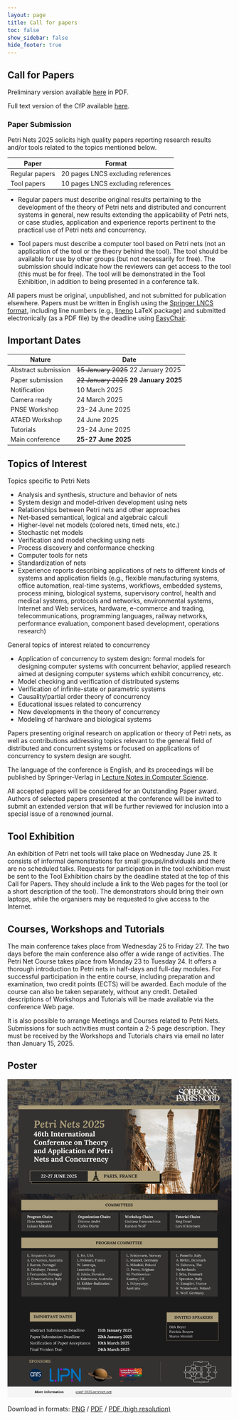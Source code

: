 ```yaml
---
layout: page
title: Call for papers
toc: false
show_sidebar: false
hide_footer: true
---
```


## Call for Papers

Preliminary version available [here](../files/cfp-2025.pdf) in PDF.

Full text version of the CfP available [here](cfp.txt).

### Paper Submission

Petri Nets 2025 solicits high quality papers reporting research results and/or
tools related to the topics mentioned below.

| Paper      | Format |
| ----------- | ----------- |
| Regular papers      | 20 pages LNCS excluding references |
| Tool papers      | 10 pages LNCS excluding references |

* Regular papers must describe original results pertaining to the development
  of the theory of Petri nets and distributed and concurrent systems in
  general, new results extending the applicability of Petri nets, or case
  studies, application and experience reports pertinent to the practical use of
  Petri nets and concurrency.

* Tool papers must describe a computer tool based on Petri nets (not an
  application of the tool or the theory behind the tool). The tool should be
  available for use by other groups (but not necessarily for free). The
  submission should indicate how the reviewers can get access to the tool (this
  must be for free). The tool will be demonstrated in the Tool Exhibition, in
  addition to being presented in a conference talk.


All papers must be original, unpublished, and not submitted for publication elsewhere.
Papers must be written in English using the [Springer LNCS format](https://www.springer.com/gp/computer-science/lncs/editor-guidelines-for-springer-proceedings),
including line numbers (e.g., [lineno](https://ctan.org/pkg/lineno) LaTeX
package) and submitted electronically (as a PDF file) by the deadline using
[EasyChair](https://easychair.org/conferences/?conf=petrinets2025).

## Important Dates

| Nature      | Date |
| ----------- | ----------- |
| Abstract submission      | ~~15 January 2025~~  22 January 2025     |
| Paper submission   | ~~22 January 2025~~ __29 January 2025__        |
| Notification   | 10 March 2025        |
| Camera ready   | 24 March 2025        |
| PNSE Workshop  | 23-24 June 2025        |
| ATAED Workshop  | 24 June 2025        |
| Tutorials   | 23-24 June 2025        |
| Main conference   | __25-27 June 2025__        |


## Topics of Interest

Topics specific to Petri Nets
* Analysis and synthesis, structure and behavior of nets
* System design and model-driven development using nets
* Relationships between Petri nets and other approaches
* Net-based semantical, logical and algebraic calculi
* Higher-level net models (colored nets, timed nets, etc.)
* Stochastic net models
* Verification and model checking using nets
* Process discovery and conformance checking
* Computer tools for nets
* Standardization of nets
* Experience reports describing applications of nets to different kinds of systems and application fields (e.g., flexible manufacturing systems, office automation, real-time systems, workflows, embedded systems, process mining, biological systems, supervisory control, health and medical systems, protocols and networks, environmental systems, Internet and Web services, hardware, e-commerce and trading, telecommunications, programming languages, railway networks, performance evaluation, component based development, operations research)

General topics of interest related to concurrency
* Application of concurrency to system design: formal models for designing computer systems with concurrent behavior, applied research aimed at designing computer systems which exhibit concurrency, etc.
* Model checking and verification of distributed systems
* Verification of infinite-state or parametric systems
* Causality/partial order theory of concurrency
* Educational issues related to concurrency
* New developments in the theory of concurrency
* Modeling of hardware and biological systems

Papers presenting original research on application or theory of Petri nets, as
well as contributions addressing topics relevant to the general field of
distributed and concurrent systems or focused on applications of concurrency to
system design are sought.

The language of the conference is English, and its proceedings will be
published by Springer-Verlag in [Lecture Notes in Computer
Science](https://www.springer.com/gp/computer-science/lncs).

All accepted papers will be considered for an Outstanding Paper award. Authors
of selected papers presented at the conference will be invited to submit an
extended version that will be further reviewed for inclusion into a special
issue of a renowned journal.


## Tool Exhibition
An exhibition of Petri net tools will take place on Wednesday June 25. It consists of informal demonstrations for small groups/individuals and there are no scheduled talks. Requests for participation in the tool exhibition must be sent to the Tool Exhibition chairs by the deadline stated at the top of this Call for Papers. They should include a link to the Web pages for the tool (or a short description of the tool). The demonstrators should bring their own laptops, while the organisers may be requested to give access to the Internet.

## Courses, Workshops and Tutorials

The main conference takes place from Wednesday 25 to Friday 27.
The two days before the main conference also offer a wide range of activities.
The Petri Net Course takes place from Monday 23 to Tuesday 24.
It offers a thorough introduction to Petri nets in half-days and full-day modules.
For successful participation in the entire course, including preparation and examination, two credit points (ECTS) will be awarded. Each module of the course can also be taken separately, without any credit.
Detailed descriptions of Workshops and Tutorials will be made available via the conference Web page.

It is also possible to arrange Meetings and Courses related to Petri Nets.
Submissions for such activities must contain a 2-5 page description. They must be received by the Workshops and Tutorials chairs via email no later than January 15, 2025.


## Poster

![Poster Petri Nets 2025 (Paris)](./../poster/poster-PN25.png)

Download in formats: [PNG](./../poster/poster-PN25.png) / [PDF](./../poster/poster-PN25.pdf) / [PDF (high resolution)](./../poster/poster-PN25-highres.pdf)

